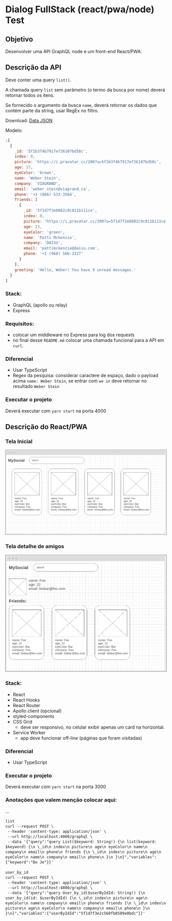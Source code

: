 # Dialog FullStack (react/pwa/node) Test

## Objetivo

Desenvolver uma API GraphQL node e um front-end React/PWA:

## Descrição da API

Deve conter uma query `list()`.

A chamada query `list` sem parâmetro (o termo da busca por nome) deverá retornar todos os itens.

Se fornecido o argumento da busca `name`, deverá retornar os dados que contém parte da string, usar RegEx no filtro.

Download: [Data JSON](db.json)

Modelo:

```javascript
;[
  {
    _id: '5f1b3f4b7917ef26107bd58c',
    index: 0,
    picture: 'https://i.pravatar.cc/200?u=5f1b3f4b7917ef26107bd58c',
    age: 37,
    eyeColor: 'brown',
    name: 'Weber Stein',
    company: 'VIAGRAND',
    email: 'weber.stein@viagrand.ca',
    phone: '+1 (866) 533-3564',
    friends: [
      {
        _id: '5f1d7f3e8882c9c811b111ce',
        index: 0,
        picture: 'https://i.pravatar.cc/200?u=5f1d7f3e8882c9c811b111ce',
        age: 23,
        eyeColor: 'green',
        name: 'Patti Mckenzie',
        company: 'DAISU',
        email: 'pattimckenzie@daisu.com',
        phone: '+1 (960) 566-3327'
      }
    ],
    greeting: 'Hello, Weber! You have 9 unread messages.'
  }
]
```

### Stack:

- GraphQL (apollo ou relay)
- Express

### Requisitos:

- colocar um middleware no Express para log dos requests
- no final desse `README.md` colocar uma chamada funcional para a API em `curl`.

### Diferencial

- Usar TypeScript
- Regex da pesquisa: considerar caractere de espaço, dado o payload acima `name: Weber Stein`, se entrar com `we in` deve retornar no resultado `Weber Stein`

### Executar o projeto

Deverá executar com `yarn start` na porta 4000

## Descrição do React/PWA

### Tela Inicial

![tela_incial](./docs/browser02.png)

### Tela detalhe de amigos

![tela_detalhe_amigos](./docs/browser03.png)

### Stack:

- React
- React Hooks
- React Router
- Apollo client (opcional)
- styled-components
- CSS Grid
  - deve ser responsivo, no celular exibir apenas um card na horizontal.
- Service Worker
  - app deve funcionar off-line (páginas que foram visitadas)

### Diferencial

- Usar TypeScript

### Executar o projeto

Deverá executar com `yarn start` na porta 3000

### Anotações que valem menção colocar aqui:

...

```
list
curl --request POST \
 --header 'content-type: application/json' \
 --url http://localhost:4000/graphql \
 --data '{"query":"query List($keyword: String!) {\n list(keyword: $keyword) {\n \_id\n index\n picture\n age\n eyeColor\n name\n company\n email\n phone\n friends {\n \_id\n index\n picture\n age\n eyeColor\n name\n company\n email\n phone\n }\n }\n}","variables":{"keyword":"Do Je"}}'

user_by_id
curl --request POST \
 --header 'content-type: application/json' \
 --url http://localhost:4000/graphql \
 --data '{"query":"query User_by_id($userByIdId: String!) {\n user_by_id(id: $userByIdId) {\n \_id\n index\n picture\n age\n eyeColor\n name\n company\n email\n phone\n friends {\n \_id\n index\n picture\n age\n eyeColor\n name\n company\n email\n phone\n }\n }\n}","variables":{"userByIdId":"5f1d7f3e2c560fb8589e0bdc"}}'
```
